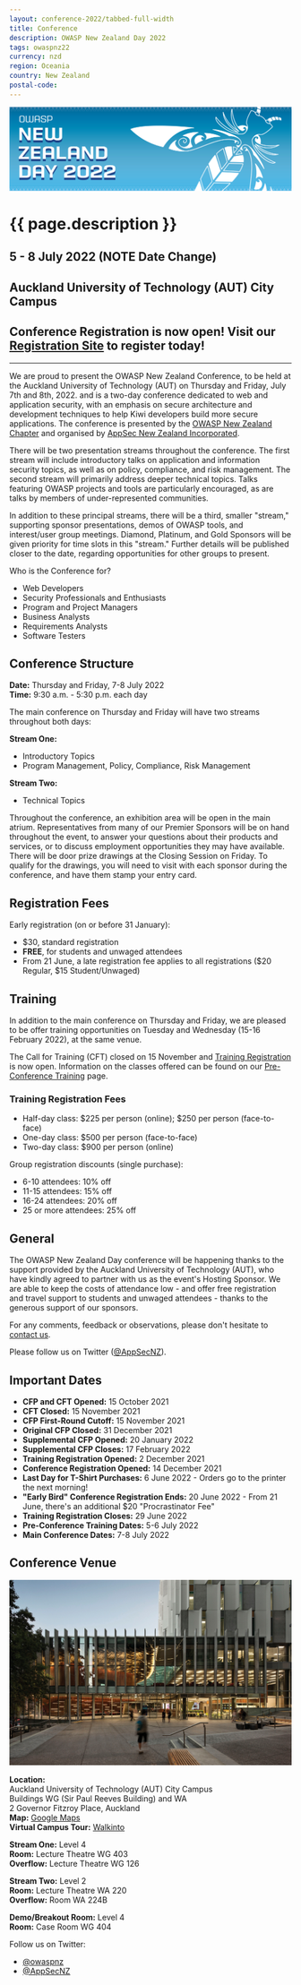```yaml
---
layout: conference-2022/tabbed-full-width
title: Conference
description: OWASP New Zealand Day 2022
tags: owaspnz22
currency: nzd
region: Oceania
country: New Zealand
postal-code: 
---
```


![Web Banner](/assets/images/2022_Banner_Graphic.jpg)   

# {{ page.description }}

## 5 - 8 July 2022 (NOTE Date Change)

##  Auckland University of Technology (AUT) City Campus

## Conference Registration is now open! Visit our [Registration Site](https://events.humanitix.com/owaspnz2022) to register today!

-----

We are proud to present the OWASP New Zealand Conference, to be held at the Auckland University of Technology (AUT) on Thursday and Friday, July 7th and 8th, 2022. and is a two-day conference dedicated to web and application security, with an emphasis on secure architecture and development techniques to help Kiwi developers build more secure applications. The conference is presented by the [OWASP New Zealand Chapter](https://owasp.org/www-chapter-new-zealand/) and organised by [AppSec New Zealand Incorporated](../index.md).

There will be two presentation streams throughout the conference. The first stream will include introductory talks on application and information security topics, as well as on policy, compliance, and risk management. The second stream will primarily address deeper technical topics. Talks featuring OWASP projects and tools are particularly encouraged, as are talks by members of under-represented communities.

In addition to these principal streams, there will be a third, smaller "stream," supporting sponsor presentations, demos of OWASP tools, and interest/user group meetings. Diamond, Platinum, and Gold Sponsors will be given priority for time slots in this "stream." Further details will be published closer to the date, regarding opportunities for other groups to present.

Who is the Conference for?

* Web Developers
* Security Professionals and Enthusiasts
* Program and Project Managers
* Business Analysts
* Requirements Analysts
* Software Testers

## Conference Structure

**Date:** Thursday and Friday, 7-8 July 2022   
**Time:** 9:30 a.m. - 5:30 p.m. each day   

The main conference on Thursday and Friday will have two streams throughout both days:

**Stream One:**   
* Introductory Topics
* Program Management, Policy, Compliance, Risk Management

**Stream Two:**   
* Technical Topics

Throughout the conference, an exhibition area will be open in the main atrium. Representatives from many of our Premier Sponsors will be on hand throughout the event, to answer your questions about their products and services, or to discuss employment opportunities they may have available. There will be door prize drawings at the Closing Session on Friday. To qualify for the drawings, you will need to visit with each sponsor during the conference, and have them stamp your entry card.

## Registration Fees
 
Early registration (on or before 31 January):   
* $30, standard registration
* **FREE**, for students and unwaged attendees
* From 21 June, a late registration fee applies to all registrations ($20 Regular, $15 Student/Unwaged)   

## Training

In addition to the main conference on Thursday and Friday, we are pleased to be offer training opportunities on Tuesday and Wednesday (15-16 February 2022), at the same venue.

The Call for Training (CFT) closed on 15 November and [Training Registration](https://events.humanitix.com/owaspnz2022-training) is now open. Information on the classes offered can be found on our [Pre-Conference Training](training.md) page.

### Training Registration Fees 

* Half-day class: $225 per person (online); $250 per person (face-to-face)
* One-day class: $500 per person (face-to-face)
* Two-day class: $900 per person (online)

Group registration discounts (single purchase):   
* 6-10 attendees: 10% off
* 11-15 attendees: 15% off
* 16-24 attendees: 20% off
* 25 or more attendees: 25% off

## General

The OWASP New Zealand Day conference will be happening thanks to the support provided by the Auckland University of Technology (AUT), who have kindly agreed to partner with us as the event's Hosting Sponsor. We are able to keep the costs of attendance low - and offer free registration and travel support to students and unwaged attendees - thanks to the generous support of our sponsors.

For any comments, feedback or observations, please don't hesitate to [contact us](mailto:conference@appsec.org.nz).

Please follow us on Twitter ([@AppSecNZ](https://www.twitter.com/AppSecNZ)).

## Important Dates

* **CFP and CFT Opened:** 15 October 2021
* **CFT Closed:** 15 November 2021
* **CFP First-Round Cutoff:** 15 November 2021
* **Original CFP Closed:** 31 December 2021
* **Supplemental CFP Opened:** 20 January 2022
* **Supplemental CFP Closes:** 17 February 2022
* **Training Registration Opened:** 2 December 2021
* **Conference Registration Opened:** 14 December 2021
* **Last Day for T-Shirt Purchases:** 6 June 2022 - Orders go to the printer the next morning!
* **"Early Bird" Conference Registration Ends:** 20 June 2022 - From 21 June, there's an additional $20 "Procrastinator Fee"
* **Training Registration Closes:** 29 June 2022
* **Pre-Conference Training Dates:** 5-6 July 2022
* **Main Conference Dates:** 7-8 July 2022

## Conference Venue

![Sir Paul Reeves Building, Auckland University of Technology](/assets/images/WG_External_Plaza_View.jpg)

**Location:**  
    Auckland University of Technology (AUT) City Campus   
    Buildings WG (Sir Paul Reeves Building) and WA   
    2 Governor Fitzroy Place, Auckland  
    **Map:** [Google Maps](https://goo.gl/maps/tJVwWVyC16hLnpNf9)   
    **Virtual Campus Tour:** [Walkinto](https://walkinto.in/tour/bkBenXdUpbbyerlhm_IaZ)   
    
**Stream One:** Level 4   
**Room:** Lecture Theatre WG 403   
**Overflow:** Lecture Theatre WG 126   

**Stream Two:** Level 2   
**Room:** Lecture Theatre WA 220   
**Overflow:** Room WA 224B

**Demo/Breakout Room:** Level 4   
**Room:** Case Room WG 404
 
Follow us on Twitter:   
* [@owaspnz](https://www.twitter.com/owaspnz)   
* [@AppSecNZ](https://www.twitter.com/AppSecNZ)   


